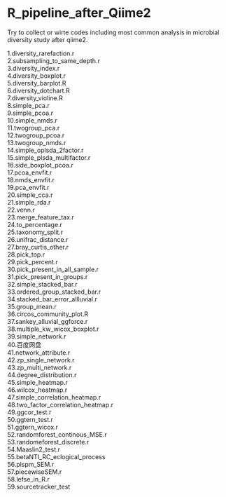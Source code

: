 # R_pipeline_after_Qiime2
Try to collect or wirte codes including most common analysis in microbial diversity study after qiime2.

1.diversity_rarefaction.r<br />
2.subsampling_to_same_depth.r<br />
3.diversity_index.r<br />
4.diversity_boxplot.r<br />
5.diversity_barplot.R<br />
6.diversity_dotchart.R<br />
7.diversity_violine.R<br />
8.simple_pca.r<br />
9.simple_pcoa.r<br />
10.simple_nmds.r<br />
11.twogroup_pca.r<br />
12.twogroup_pcoa.r<br />
13.twogroup_nmds.r<br />
14.simple_oplsda_2factor.r<br />
15.simple_plsda_multifactor.r<br />
16.side_boxplot_pcoa.r<br />
17.pcoa_envfit.r<br />
18.nmds_envfit.r<br />
19.pca_envfit.r<br />
20.simple_cca.r<br />
21.simple_rda.r<br />
22.venn.r<br />
23.merge_feature_tax.r<br />
24.to_percentage.r<br />
25.taxonomy_split.r<br />
26.unifrac_distance.r<br />
27.bray_curtis_other.r<br />
28.pick_top.r<br />
29.pick_percent.r<br />
30.pick_present_in_all_sample.r<br />
31.pick_present_in_groups.r<br />
32.simple_stacked_bar.r<br />
33.ordered_group_stacked_bar.r<br />
34.stacked_bar_error_allluvial.r<br />
35.group_mean.r<br />
36.circos_community_plot.R <br />
37.sankey_alluvial_ggforce.r<br />
38.multiple_kw_wicox_boxplot.r<br />
39.simple_network.r<br />
40.百度网盘<br />
41.network_attribute.r<br />
42.zp_single_network.r<br />
43.zp_multi_network.r<br />
44.degree_distribution.r<br />
45.simple_heatmap.r<br />
46.wilcox_heatmap.r<br />
47.simple_correlation_heatmap.r<br />
48.two_factor_correlation_heatmap.r<br />
49.ggcor_test.r<br />
50.ggtern_test.r<br />
51.ggtern_wicox.r<br />
52.randomforest_continous_MSE.r<br />
53.randomeforest_discrete.r <br />
54.Maaslin2_test.r<br />
55.betaNTI_RC_eclogical_process<br />
56.plspm_SEM.r<br />
57.piecewiseSEM.r<br />
58.lefse_in_R.r<br />
59.sourcetracker_test<br />

